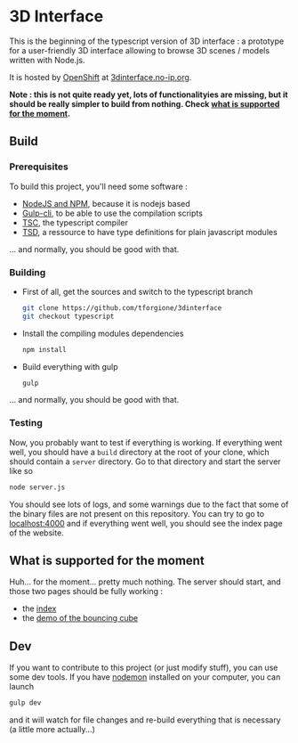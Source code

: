 # 3D Interface
This is the beginning of the typescript version of 3D interface : a prototype
for a user-friendly 3D interface allowing to browse 3D scenes / models written
with Node.js.

It is hosted by [OpenShift](https://www.openshift.com/) at
[3dinterface.no-ip.org](http://3dinterface.no-ip.org).

**Note : this is not quite ready yet, lots of functionalityies are missing, but
it should be really simpler to build from nothing. Check [what is supported for
the moment](#what-is-supported-for-the-moment).**

## Build
### Prerequisites
To build this project, you'll need some software :
  - [NodeJS and NPM](https://nodejs.org/), because it is nodejs based
  - [Gulp-cli](http://gulpjs.com/), to be able to use the compilation scripts
  - [TSC](http://www.typescriptlang.org/), the typescript compiler
  - [TSD](http://definitelytyped.org/tsd/), a ressource to have type
    definitions for plain javascript modules

... and normally, you should be good with that.

### Building
  - First of all, get the sources and switch to the typescript branch

    ``` sh
    git clone https://github.com/tforgione/3dinterface
    git checkout typescript
    ```
  - Install the compiling modules dependencies

    ``` sh
    npm install
    ```

  - Build everything with gulp

    ``` sh
    gulp
    ```

... and normally, you should be good with that.

### Testing
Now, you probably want to test if everything is working. If everything went
well, you should have a `build` directory at the root of your clone, which
should contain a `server` directory. Go to that directory and start the server
like so

```sh
node server.js
```

You should see lots of logs, and some warnings due to the fact that some of the
binary files are not present on this repository. You can try to go to
[localhost:4000](http://localhost:4000/) and if everything went well, you
should see the index page of the website.

## What is supported for the moment
Huh... for the moment... pretty much nothing. The server should start, and
those two pages should be fully working :

  - the [index](http://localhost:4000/)
  - the [demo of the bouncing cube](http://localhost:4000/boucing/)


## Dev
If you want to contribute to this project (or just modify stuff), you can use
some dev tools. If you have [nodemon](https://github.com/remy/nodemon)
installed on your computer, you can launch
``` sh
gulp dev
```
and it will watch for file changes and re-build everything that is necessary (a
little more actually...)
